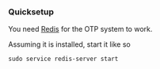 ### Quicksetup

You need [Redis](https://redis.io/) for the OTP system to work. 

Assuming it is installed, start it like so

```
sudo service redis-server start
```

